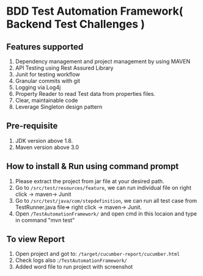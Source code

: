 # BDD Test Automation Framework( Backend Test Challenges )

## Features supported
1. Dependency management and project management by using MAVEN 
2. API Testing using Rest Assured Library
3. Junit for testing workflow
4. Granular commits with git
5. Logging via Log4j
6. Property Reader to read Test data from properties files.
7. Clear, maintainable code
8. Leverage Singleton design pattern


## Pre-requisite
1. JDK version above 1.8.
2. Maven version above 3.0


## How to install & Run using command prompt
1. Please extract the project from jar file at your desired path.
2. Go to `/src/test/resources/feature`, we can run individual file on right click -> maven-> Junit <br>
3. Go to `/src/test/java/com/stepdefinition`, we can run all test case from TestRunner.java file=>  right click -> maven-> Junit. <br>
4. Open `/TestAutomationFramework/` and open cmd in this locaion and type in command "mvn test"<br>

## To view Report 
1. Open project and got to: `/target/cucumber-report/cucumber.html`
2. Check logs also :`/TestAutomationFramework/`
3. Added word file to run project with screenshot